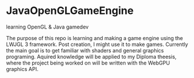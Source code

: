 # JavaOpenGLGameEngine
 learning OpenGL & Java gamedev

The purpose of this repo is learning and making a game engine using the LWJGL 3 framework. Post creation, I might use it to make games. Currently the main goal is to get familiar with shaders and general graphics programing. Aquired knowledge will be applied to my Diploma theesis, where the project being worked on will be written with the WebGPU graphics API.
